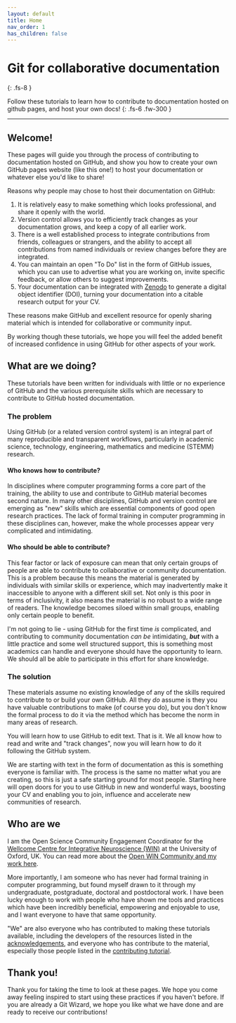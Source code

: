 ```yaml
---
layout: default
title: Home
nav_order: 1
has_children: false
---
```


# Git for collaborative documentation
{: .fs-8 }

Follow these tutorials to learn how to contribute to documentation hosted on github pages, and host your own docs!
{: .fs-6 .fw-300 }

---

## Welcome!

These pages will guide you through the process of contributing to documentation hosted on GitHub, and show you how to create your own GitHub pages website (like this one!) to host your documentation or whatever else you'd like to share!  

Reasons why people may chose to host their documentation on GitHub:

1. It is relatively easy to make something which looks professional, and share it openly with the world.
2. Version control allows you to efficiently track changes as your documentation grows, and keep a copy of all earlier work.
3. There is a well established process to integrate contributions from friends, colleagues or strangers, and the ability to accept all contributions from named individuals or review changes before they are integrated.
4. You can maintain an open "To Do" list in the form of GitHub issues, which you can use to advertise what you are working on, invite specific feedback, or allow others to suggest improvements.
5. Your documentation can be integrated with [Zenodo](https://zenodo.org) to generate a digital object identifier (DOI), turning your documentation into a citable research output for your CV.

These reasons make GitHub and excellent resource for openly sharing material which is intended for collaborative or community input.

By working though these tutorials, we hope you will feel the added benefit of increased confidence in using GitHub for other aspects of your work.  

## What are we doing?

These tutorials have been written for individuals with little or no experience of GitHub and the various prerequisite skills which are necessary to contribute to GitHub hosted documentation.  

### The problem

Using GitHub (or a related version control system) is an integral part of many reproducible and transparent workflows, particularly in academic science, technology, engineering, mathematics and medicine (STEMM) research.

#### Who knows how to contribute?

In disciplines where computer programming forms a core part of the training, the ability to use and contribute to GitHub material becomes second nature. In many other disciplines, GitHub and version control are emerging as "new" skills which are essential components of good open research practices. The lack of formal training in computer programming in these disciplines can, however, make the whole processes appear very complicated and intimidating.

#### Who should be able to contribute?

This fear factor or lack of exposure can mean that only certain groups of people are able to contribute to collaborative or community documentation. This is a problem because this means the material is generated by individuals with similar skills or experience, which may inadvertently make it inaccessible to anyone with a different skill set. Not only is this poor in terms of inclusivity, it also means the material is no robust to a wide range of readers. The knowledge becomes siloed within small groups, enabling only certain people to benefit.

I'm not going to lie - using GitHub for the first time *is* complicated, and contributing to community documentation *can be* intimidating, ***but*** with a little practice and some well structured support, this is something most academics can handle and everyone should have the opportunity to learn. We should all be able to participate in this effort for share knowledge.

### The solution

These materials assume no existing knowledge of any of the skills required to contribute to or build your own GitHub. All they *do* assume is they you have valuable contributions to make (of course you do), but you don't know the formal process to do it via the method which has become the norm in many areas of research.

You will learn how to use GitHub to edit text. That is it. We all know how to read and write and "track changes", now you will learn how to do it following the GitHub system.

We are starting with text in the form of documentation as this is something everyone is familiar with. The process is the same no matter what you are creating, so this is just a safe starting ground for most people. Starting here will open doors for you to use GitHub in new and wonderful ways, boosting your CV and enabling you to join, influence and accelerate new communities of research.

## Who are we

I am the Open Science Community Engagement Coordinator for the [Wellcome Centre for Integrative Neuroscience (WIN)](https://www.win.ox.ac.uk) at the University of Oxford, UK. You can read more about the [Open WIN Community and my work here](https://cassgvp.github.io/WIN-Open-Neuroimaging-Community/).

More importantly, I am someone who has never had formal training in computer programming, but found myself drawn to it through my undergraduate, postgraduate, doctoral and postdoctoral work. I have been lucky enough to work with people who have shown me tools and practices which have been incredibly beneficial, empowering and enjoyable to use, and I want everyone to have that same opportunity.

"We" are also everyone who has contributed to making these tutorials available, including the developers of the resources listed in the [acknowledgements](./docs/ACKNOWELDGEMENTS.md), and everyone who has contribute to the material, especially those people listed in the [contributing tutorial](./docs/tut/3-3-play-with-this-page.md).



## Thank you!

Thank you for taking the time to look at these pages. We hope you come away feeling inspired to start using these practices if you haven't before. If you are already a Git Wizard, we hope you like what we have done and are ready to receive our contributions!
